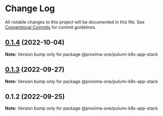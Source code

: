 # Change Log

All notable changes to this project will be documented in this file.
See [Conventional Commits](https://conventionalcommits.org) for commit guidelines.

## [0.1.4](https://github.com/proxima-one/pulumi-components/compare/@proxima-one/pulumi-k8s-app-stack@0.1.3...@proxima-one/pulumi-k8s-app-stack@0.1.4) (2022-10-04)

**Note:** Version bump only for package @proxima-one/pulumi-k8s-app-stack





## [0.1.3](https://github.com/proxima-one/pulumi-components/compare/@proxima-one/pulumi-k8s-app-stack@0.1.2...@proxima-one/pulumi-k8s-app-stack@0.1.3) (2022-09-27)

**Note:** Version bump only for package @proxima-one/pulumi-k8s-app-stack





## 0.1.2 (2022-09-25)

**Note:** Version bump only for package @proxima-one/pulumi-k8s-app-stack
